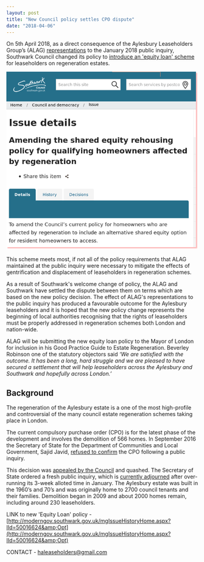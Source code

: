 ```yaml
---
layout: post
title: "New Council policy settles CPO dispute"
date: "2018-04-06"
---
```


On 5th April 2018, as a direct consequence of the Aylesbury Leaseholders Group’s (ALAG) [representations](http://ouraylesbury.org/cpo) to the January 2018 public inquiry, Southwark Council changed its policy to [introduce an 'equity loan' scheme](http://moderngov.southwark.gov.uk/mgIssueHistoryHome.aspx?IId=50016624&amp;Opt) for leaseholders on regeneration estates.

![](/img/newpolicy.png)

This scheme meets most, if not all of the policy requirements that ALAG maintained at the public inquiry were necessary to mitigate the effects of gentrification and displacement of leaseholders in regeneration schemes.

As a result of Southwark's welcome change of policy, the ALAG and Southwark have settled the dispute between them on terms which are based on the new policy decision.
The effect of ALAG's representations to the public inquiry has produced a favourable outcome for the Aylesbury leaseholders and it is hoped that the new policy change represents the beginning of local authorities recognising that the rights of leaseholders must be properly addressed in regeneration schemes both London and nation-wide.

ALAG will be submitting the new equity loan policy to the Mayor of London for inclusion in his Good Practice Guide to Estate Regeneration. Beverley Robinson one of the statutory objectors said _‘We are satisfied with the outcome. It has
been a long, hard struggle and we are pleased to have secured a settlement that will help leaseholders across the Aylesbury and Southwark and hopefully across London.’_ 

## Background
The regeneration of the Aylesbury estate is a one of the most high-profile and controversial of the many council estate regeneration schemes taking place in London.

The current compulsory purchase order (CPO) is for the latest phase of the development and involves the demolition of 566 homes. In September 2016 the Secretary of State for the Department of Communities and Local Government, Sajid Javid, [refused to confirm](https://www.theguardian.com/society/2016/sep/16/government-blocks-controversial-plan-to-force-out-housing-estate-residents) the CPO following a public inquiry.

This decision was [appealed by the Council](https://www.southwarknews.co.uk/news/southwark-council-appeal-governments-decision-block-takeover-aylesbury-estate-flats-demolition/) and quashed. The Secretary of State ordered a fresh public inquiry, which is [currently adjourned](https://www.insidehousing.co.uk/news/news/aylesbury-estate-cpo-inquiry-delayed-54234) after over-running its 3-week alloted time in January. The Aylesbury estate was built in the 1960’s and 70’s and was originally home to 2700 council tenants and their families. Demolition began in 2009 and about 2000 homes remain, including around 230 leaseholders.

LINK to new 'Equity Loan' policy - [http://moderngov.southwark.gov.uk/mgIssueHistoryHome.aspx?IId=50016624&amp;Opt](http://moderngov.southwark.gov.uk/mgIssueHistoryHome.aspx?IId=50016624&amp;Opt)


CONTACT - haleaseholders@gmail.com
